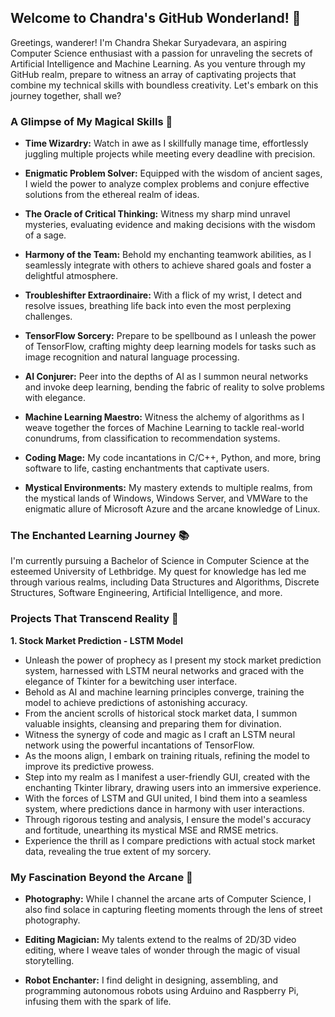 ## Welcome to Chandra's GitHub Wonderland! 🎉

Greetings, wanderer! I'm Chandra Shekar Suryadevara, an aspiring Computer Science enthusiast with a passion for unraveling the secrets of Artificial Intelligence and Machine Learning. As you venture through my GitHub realm, prepare to witness an array of captivating projects that combine my technical skills with boundless creativity. Let's embark on this journey together, shall we?

### A Glimpse of My Magical Skills 🌟

- **Time Wizardry:** Watch in awe as I skillfully manage time, effortlessly juggling multiple projects while meeting every deadline with precision.

- **Enigmatic Problem Solver:** Equipped with the wisdom of ancient sages, I wield the power to analyze complex problems and conjure effective solutions from the ethereal realm of ideas.

- **The Oracle of Critical Thinking:** Witness my sharp mind unravel mysteries, evaluating evidence and making decisions with the wisdom of a sage.

- **Harmony of the Team:** Behold my enchanting teamwork abilities, as I seamlessly integrate with others to achieve shared goals and foster a delightful atmosphere.

- **Troubleshifter Extraordinaire:** With a flick of my wrist, I detect and resolve issues, breathing life back into even the most perplexing challenges.

- **TensorFlow Sorcery:** Prepare to be spellbound as I unleash the power of TensorFlow, crafting mighty deep learning models for tasks such as image recognition and natural language processing.

- **AI Conjurer:** Peer into the depths of AI as I summon neural networks and invoke deep learning, bending the fabric of reality to solve problems with elegance.

- **Machine Learning Maestro:** Witness the alchemy of algorithms as I weave together the forces of Machine Learning to tackle real-world conundrums, from classification to recommendation systems.

- **Coding Mage:** My code incantations in C/C++, Python, and more, bring software to life, casting enchantments that captivate users.

- **Mystical Environments:** My mastery extends to multiple realms, from the mystical lands of Windows, Windows Server, and VMWare to the enigmatic allure of Microsoft Azure and the arcane knowledge of Linux.

### The Enchanted Learning Journey 📚

I'm currently pursuing a Bachelor of Science in Computer Science at the esteemed University of Lethbridge. My quest for knowledge has led me through various realms, including Data Structures and Algorithms, Discrete Structures, Software Engineering, Artificial Intelligence, and more.

### Projects That Transcend Reality 🏰

**1. Stock Market Prediction - LSTM Model**

- Unleash the power of prophecy as I present my stock market prediction system, harnessed with LSTM neural networks and graced with the elegance of Tkinter for a bewitching user interface.
- Behold as AI and machine learning principles converge, training the model to achieve predictions of astonishing accuracy.
- From the ancient scrolls of historical stock market data, I summon valuable insights, cleansing and preparing them for divination.
- Witness the synergy of code and magic as I craft an LSTM neural network using the powerful incantations of TensorFlow.
- As the moons align, I embark on training rituals, refining the model to improve its predictive prowess.
- Step into my realm as I manifest a user-friendly GUI, created with the enchanting Tkinter library, drawing users into an immersive experience.
- With the forces of LSTM and GUI united, I bind them into a seamless system, where predictions dance in harmony with user interactions.
- Through rigorous testing and analysis, I ensure the model's accuracy and fortitude, unearthing its mystical MSE and RMSE metrics.
- Experience the thrill as I compare predictions with actual stock market data, revealing the true extent of my sorcery.
  
### My Fascination Beyond the Arcane 🔮

- **Photography:** While I channel the arcane arts of Computer Science, I also find solace in capturing fleeting moments through the lens of street photography.

- **Editing Magician:** My talents extend to the realms of 2D/3D video editing, where I weave tales of wonder through the magic of visual storytelling.

- **Robot Enchanter:** I find delight in designing, assembling, and programming autonomous robots using Arduino and Raspberry Pi, infusing them with the spark of life.
